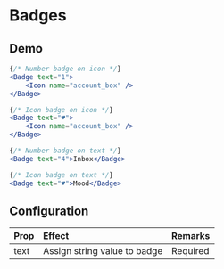 # Badges

## Demo

```jsx
{/* Number badge on icon */}
<Badge text="1">
    <Icon name="account_box" />
</Badge>

{/* Icon badge on icon */}
<Badge text="♥">
    <Icon name="account_box" />
</Badge>
```

```jsx
{/* Number badge on text */}
<Badge text="4">Inbox</Badge>

{/* Icon badge on text */}
<Badge text="♥">Mood</Badge>
```

## Configuration

| Prop     | Effect       | Remarks  |
|:---------|:-------------|:---------|
| text     | Assign string value to badge | Required |
